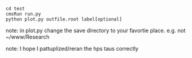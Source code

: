 ```
cd test 
cmsRun run.py
python plot.py outfile.root label[optional]
```

note: in plot.py change the save directory to your favortie place. e.g. not ~/www/Research 

note: I hope I pattuplized/reran the hps taus correctly
